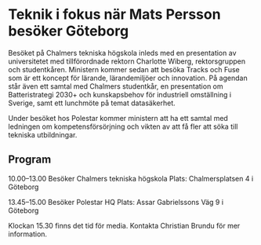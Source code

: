 # Teknik i fokus när Mats Persson besöker Göteborg

Besöket på Chalmers tekniska högskola inleds med en presentation av universitetet med tillförordnade rektorn Charlotte Wiberg, rektorsgruppen och studentkåren. Ministern kommer sedan att besöka Tracks och Fuse som är ett koncept för lärande, lärandemiljöer och innovation. På agendan står även ett samtal med Chalmers studentkår, en presentation om Batteristrategi 2030+ och kunskapsbehov för industriell omställning i Sverige, samt ett lunchmöte på temat datasäkerhet.

Under besöket hos Polestar kommer ministern att ha ett samtal med ledningen om kompetensförsörjning och vikten av att få fler att söka till tekniska utbildningar.

## Program

10.00–13.00 Besöker Chalmers tekniska högskola
Plats: Chalmersplatsen 4 i Göteborg

13.45–15.00 Besöker Polestar HQ
Plats: Assar Gabrielssons Väg 9 i Göteborg

Klockan 15.30 finns det tid för media. Kontakta Christian Brundu för mer information.
